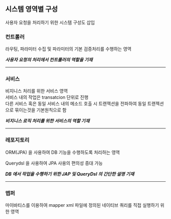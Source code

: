 
## 시스템 영역별 구성

사용자 요청을 처리하기 위한 시스템 구성도 삽입


### 컨트롤러

라우팅, 파라미터 수집 및 파라미터의 기본 검증처리를 수행하는 영역  

***사용자 요청의 처리에서 컨트롤러의 역할을 기재***

---

### 서비스

비지니스 처리를 위한 서비스 영역  
서비스 내의 작업은 transatcion 단위로 진행  
다른 서비스 혹은 동일 서비스 내의 메소드 호출 시 트랜잭션을 전파하여 동일 트랜젝션으로 묶이는것을 기본원칙으로 함

***비지니스 로직 처리를 위한 서비스의 역할 기재***

---

### 레포지토리

ORM(JPA) 을 사용하여 DB 기능을 수행하도록 처리하는 영역

Querydsl 을 사용하여 JPA 사용의 편의성 증대 가능

***DB 에서 작업을 수행하기 위한 JAP 및 QueryDsl 의 간단한 설명 기재***

---

### 맵퍼

마이바티스를 이용하여 mapper xml 파일에 정의된 네이티브 쿼리를 직접 실행하기 위한 영역

